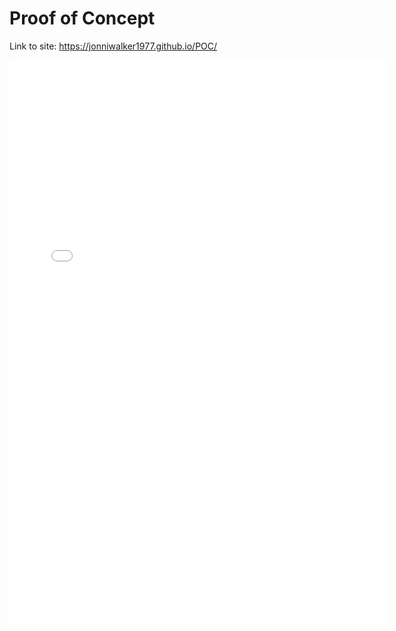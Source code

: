 # Proof of Concept

Link to site: https://jonniwalker1977.github.io/POC/

<iframe width="120%" height="900" src="//jsfiddle.net/JonniWalker/6vce5fbh/23/embedded/result/" allowfullscreen="allowfullscreen" allowpaymentrequest frameborder="0"></iframe>

